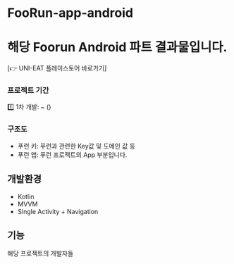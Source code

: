 # FooRun-app-android

# 해당 Foorun Android 파트 결과물입니다.

[👉 UNI-EAT 플레이스토어 바로가기] 

### 프로젝트 기간
 
 1️⃣ 1차 개발:  ~ () <br>

### 구조도

 - 푸런 키: 푸런과 관련한 Key값 및 도메인 값 등
 - 푸런 앱: 푸런 프로젝트의 App 부분입니다.
 
 
## 개발환경

- Kotlin
- MVVM
- Single Activity + Navigation



## 기능



해당 프로젝트의 개발자들
 
